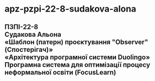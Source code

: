 # apz-pzpi-22-8-sudakova-alona  
ПЗПІ-22-8   
Судакова Альона  
«Шаблон (патерн) проєктування "Observer" (Спостерігач)»  
«Архітектура програмної системи Duolingo»  
Програмна система для оптимізації процесу неформальної освіти (FocusLearn)  
--- 
